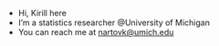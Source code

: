 - Hi, Kirill here
- I’m a statistics researcher @University of Michigan
- You can reach me at nartovk@umich.edu

<!---
nartov-k/nartov-k is a ✨ special ✨ repository because its `README.md` (this file) appears on your GitHub profile.
You can click the Preview link to take a look at your changes.
--->
